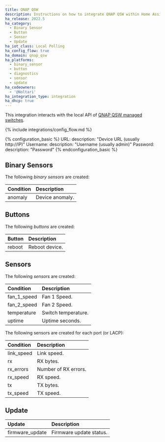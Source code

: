 ```yaml
---
title: QNAP QSW
description: Instructions on how to integrate QNAP QSW within Home Assistant.
ha_release: 2022.5
ha_category:
  - Binary Sensor
  - Button
  - Sensor
  - Update
ha_iot_class: Local Polling
ha_config_flow: true
ha_domain: qnap_qsw
ha_platforms:
  - binary_sensor
  - button
  - diagnostics
  - sensor
  - update
ha_codeowners:
  - '@Noltari'
ha_integration_type: integration
ha_dhcp: true
---
```


This integration interacts with the local API of [QNAP QSW managed switches](https://www.qnap.com/en/product/series/qsw-managed-switches).

{% include integrations/config_flow.md %}

{% configuration_basic %}
URL:
  description: "Device URL (usually http://IP)"
Username:
  description: "Username (usually admin)"
Password:
  description: "Password"
{% endconfiguration_basic %}

## Binary Sensors

The following *binary sensors* are created:

| Condition           | Description                        |
| :------------------ | :--------------------------------- |
| anomaly             | Device anomaly.                    |

## Buttons

The following *buttons* are created:

| Button              | Description                        |
| :------------------ | :--------------------------------- |
| reboot              | Reboot device.                     |

## Sensors

The following *sensors* are created:

| Condition           | Description                        |
| :------------------ | :--------------------------------- |
| fan_1_speed         | Fan 1 Speed.                       |
| fan_2_speed         | Fan 2 Speed.                       |
| temperature         | Switch temperature.                |
| uptime              | Uptime seconds.                    |

The following sensors are created for each port (or LACP):

| Condition           | Description                        |
| :------------------ | :--------------------------------- |
| link_speed          | Link speed.                        |
| rx                  | RX bytes.                          |
| rx_errors           | Number of RX errors.               |
| rx_speed            | RX speed.                          |
| tx                  | TX bytes.                          |
| tx_speed            | TX speed.                          |

## Update

| Update              | Description                        |
| :------------------ | :--------------------------------- |
| firmware_update     | Firmware update status.            |
